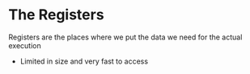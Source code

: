 # The Registers
Registers are the places where we put the data we need for the actual
execution
* Limited in size and very fast to access